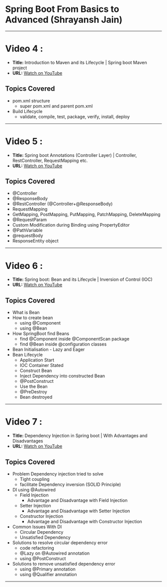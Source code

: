# Spring Boot From Basics to Advanced (Shrayansh Jain)

---
# Video 4 :
- **Title:** Introduction to Maven and its Lifecycle | Spring boot Maven project
- **URL:** [Watch on YouTube](https://www.youtube.com/watch?v=1e4jNP8iKLo&list=PL6W8uoQQ2c60g6_fcjDCLHSx1LBeVYqyZ&index=4)

## Topics Covered
- pom.xml structure
  - super pom.xml and parent pom.xml
- Build Lifecycle
  - validate, compile, test, package, verify, install, deploy

---
# Video 5 :
- **Title:** Spring boot Annotations (Controller Layer) | Controller, RestController, RequestMapping etc.
- **URL:** [Watch on YouTube](https://www.youtube.com/watch?v=ndSUJYNa8T8&list=PL6W8uoQQ2c60g6_fcjDCLHSx1LBeVYqyZ&index=5)

## Topics Covered
- @Controller
- @ResponseBody
- @RestController (@Controller+@ResponseBody)
- RequestMapping
- GetMapping, PostMapping, PutMapping, PatchMapping, DeleteMapping
- @RequestParam
- Custom Modification during Binding using PropertyEditor
- @PathVariable
- @requestBody
- ResponseEntity object

---
# Video 6 :
- **Title:** Spring boot: Bean and its Lifecycle | Inversion of Control (IOC)
- **URL:** [Watch on YouTube](https://www.youtube.com/watch?v=Wd15hxveyME&list=PL6W8uoQQ2c60g6_fcjDCLHSx1LBeVYqyZ&index=6)

## Topics Covered
- What is Bean
- How to create bean
    - using @Component
    - using @Bean
- How SpringBoot find Beans
    - find @Component inside @ComponentScan package
    - find @Bean inside @configuration classes
- Bean Initialisation - Lazy and Eager
- Bean Lifecycle
    - Application Start
    - IOC Container Stated
    - Construct Bean
    - Inject Dependency into constructed Bean
    - @PostConstruct
    - Use the Bean
    - @PreDestroy
    - Bean destroyed

---
# Video 7 :
- **Title:** Dependency Injection in Spring boot | With Advantages and Disadvantages
- **URL:** [Watch on YouTube](https://www.youtube.com/watch?v=W-TgmKAnGG0&list=PL6W8uoQQ2c60g6_fcjDCLHSx1LBeVYqyZ&index=7)

## Topics Covered
- Problem Dependency injection tried to solve
  - Tight coupling
  - facilitate Dependency inversion (SOLID Principle)
- DI using @Autowired
  - Field Injection
    - Advantage and Disadvantage with Field Injection
  - Setter Injection
    - Advantage and Disadvantage with Setter Injection
  - Constructor Injection
    - Advantage and Disadvantage with Constructor Injection
- Common Issues With DI
  - Circular Dependency
  - Unsatisfied Dependency
- Solutions to resolve circular dependency error
  - code refactoring
  - @Lazy on @Autowired annotation
  - using @PostConstruct
- Solutions to remove unsatisfied dependency error
  - using @Primary annotation
  - using @Qualifier annotation

---